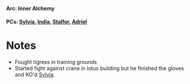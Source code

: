 #### Arc: Inner Alchemy
#### PCs: [Sylvia](PCs/Past/Sylvia.md), [India](PCs/Current/India.md), [Stalfor](PCs/Current/Stalfor.md), [Adriel](PCs/Past/Adriel.md)

# Notes
- Fought tigress in training grounds
- Started fight against crane in lotus building but he finished the gloves and KO'd [Sylvia](PCs/Past/Sylvia.md).